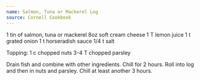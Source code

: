 ```yaml
---
name: Salmon, Tuna or Mackerel Log
source: Cornell Cookbook
---
```


1 tin of salmon, tuna or mackerel
8oz soft cream cheese
1 T lemon juice
1 t grated onion
1 t horseradish sauce
1/4 t salt

Topping:
1 c chopped nuts
3-4 T chopped parsley

Drain fish and combine with other ingredients.  Chill for 2 hours.  Roll into log and then in nuts and parsley.  Chill at least another 3 hours.


